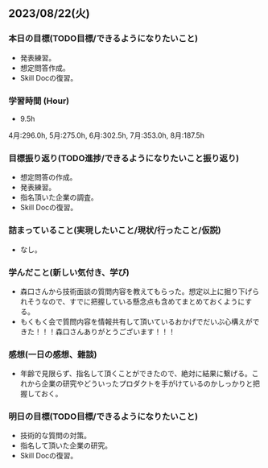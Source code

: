 ## 2023/08/22(火)

### 本日の目標(TODO目標/できるようになりたいこと)

- 発表練習。
- 想定問答作成。
- Skill Docの復習。

### 学習時間 (Hour)

- 9.5h

4月:296.0h, 5月:275.0h, 6月:302.5h, 7月:353.0h, 8月:187.5h

### 目標振り返り(TODO進捗/できるようになりたいこと振り返り)

- 想定問答の作成。
- 発表練習。
- 指名頂いた企業の調査。
- Skill Docの復習。

### 詰まっていること(実現したいこと/現状/行ったこと/仮説)

- なし。

### 学んだこと(新しい気付き、学び)

- 森口さんから技術面談の質問内容を教えてもらった。想定以上に掘り下げられそうなので、すでに把握している懸念点も含めてまとめておくようにする。
- もくもく会で質問内容を情報共有して頂いているおかげでだいぶ心構えができた！！！森口さんありがとうございます！！！

### 感想(一日の感想、雜談)

- 年齢で見限らず、指名して頂くことができたので、絶対に結果に繋げる。これから企業の研究やどういったプロダクトを手がけているのかしっかりと把握しておく。

### 明日の目標(TODO目標/できるようになりたいこと)

- 技術的な質問の対策。
- 指名して頂いた企業の研究。
- Skill Docの復習。
